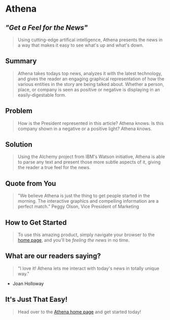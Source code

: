 # Athena #

<!-- 
> This material was originally posted [here](http://www.quora.com/What-is-Amazons-approach-to-product-development-and-product-management). It is reproduced here for posterities sake.

There is an approach called "working backwards" that is widely used at Amazon. They work backwards from the customer, rather than starting with an idea for a product and trying to bolt customers onto it. While working backwards can be applied to any specific product decision, using this approach is especially important when developing new products or features.

For new initiatives a product manager typically starts by writing an internal press release announcing the finished product. The target audience for the press release is the new/updated product's customers, which can be retail customers or internal users of a tool or technology. Internal press releases are centered around the customer problem, how current solutions (internal or external) fail, and how the new product will blow away existing solutions.

If the benefits listed don't sound very interesting or exciting to customers, then perhaps they're not (and shouldn't be built). Instead, the product manager should keep iterating on the press release until they've come up with benefits that actually sound like benefits. Iterating on a press release is a lot less expensive than iterating on the product itself (and quicker!).

If the press release is more than a page and a half, it is probably too long. Keep it simple. 3-4 sentences for most paragraphs. Cut out the fat. Don't make it into a spec. You can accompany the press release with a FAQ that answers all of the other business or execution questions so the press release can stay focused on what the customer gets. My rule of thumb is that if the press release is hard to write, then the product is probably going to suck. Keep working at it until the outline for each paragraph flows. 

Oh, and I also like to write press-releases in what I call "Oprah-speak" for mainstream consumer products. Imagine you're sitting on Oprah's couch and have just explained the product to her, and then you listen as she explains it to her audience. That's "Oprah-speak", not "Geek-speak".

Once the project moves into development, the press release can be used as a touchstone; a guiding light. The product team can ask themselves, "Are we building what is in the press release?" If they find they're spending time building things that aren't in the press release (overbuilding), they need to ask themselves why. This keeps product development focused on achieving the customer benefits and not building extraneous stuff that takes longer to build, takes resources to maintain, and doesn't provide real customer benefit (at least not enough to warrant inclusion in the press release).
 -->

## *"Get a Feel for the News"* ##
  > Using cutting-edge artifical intelligence, Athena presents the news in a way that makes it easy to see what's up and what's down.

## Summary ##
  > Athena takes todays top news, analyzes it with the latest technology, and gives the reader an engaging graphical representation of how the various entities in the story are being talked about. Whether a person, place, or company is seen as positive or negative is displaying in an easily-digestable form.

## Problem ##
  > How is the President represented in this article? Athena knows. Is this company shown in a negative or a positive light? Athena knows. 

## Solution ##
  > Using the Alchemy project from IBM's Watson initiative, Athena is able to parse any text and present those more subtle aspects of it, giving the reader a true feel for the news.

## Quote from You ##
  > "We believe Athena is just the thing to get people started in the morning. The interactive graphics and compelling information are a perfect match." Peggy Olson, Vice President of Marketing

## How to Get Started ##
  > To use this amazing product, simply navigate your browser to the [home page](http://hrr8-athena.github.io/HRR8-Athena/), and you'll be *feeling the news* in no time.

## What are our readers saying? ##
  > "I love it! Athena lets me interact with today's news in totally unique way."
  - Joan Holloway

## It's Just That Easy! ##
  > Head over to the [Athena home page](http://hrr8-athena.github.io/HRR8-Athena/) and get started today!
